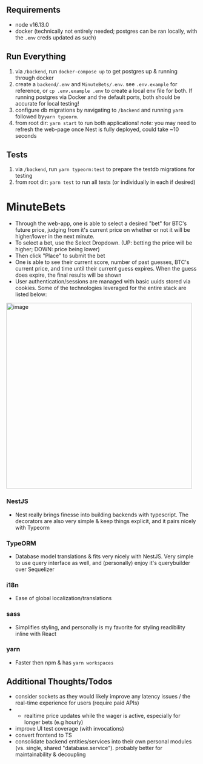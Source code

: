<!-- Build a web app that allows users to make guesses on whether the market price of Bitcoin (BTC/USD) will be higher or lower after one minute.
Rules:
- The player can at all times see their current score and the latest available BTC price in USD
- The player can choose to enter a guess of either “up” or “down“
- After a guess is entered the player cannot make new guesses until the existing guess is resolved
- The guess is resolved when the price changes and at least 60 seconds have passed since the guess was made
- If the guess is correct (up = price went higher, down = price went lower), the user gets 1 point added to their score. If
the guess is incorrect, the user loses 1 point.
- Players can only make one guess at a time
- New players start with a score of 0
Solution requirements:
- The guesses should be resolved fairly using BTC price data from any available 3rd party API
- The score of each player should be persisted in a backend data store (AWS services preferred)
- Players should be able to close their browser and return back to see their score and continue to make more guesses

Testing is encouraged.

Describe the app's functionality as well as how to run and deploy the application to the best of your ability in a README file.
Please provide the project in a public git repository. -->

## Requirements

- node v16.13.0
- docker (technically not entirely needed; postgres can be ran locally, with the `.env` creds updated as such)

## Run Everything

1. via `/backend`, run `docker-compose up` to get postgres up & running through docker
2. create a `backend/.env` and `MinuteBets/.env`. see `.env.example` for reference, or `cp .env.example .env` to create a local env file for both. If running postgres via Docker and the default ports, both should be accurate for local testing!
3. configure db migrations by navigating to `/backend` and running `yarn` followed by`yarn typeorm`.
4. from root dir: `yarn start` to run both applications!
   _note:_ you may need to refresh the web-page once Nest is fully deployed, could take ~10 seconds

## Tests

1. via `/backend`, run `yarn typeorm:test` to prepare the testdb migrations for testing
2. from root dir: `yarn test` to run all tests (or individually in each if desired)

# MinuteBets

- Through the web-app, one is able to select a desired "bet" for BTC's future price, judging from it's current price on whether or not it will be higher/lower in the next minute.
- To select a bet, use the Select Dropdown. (UP: betting the price will be higher; DOWN: price being lower)
- Then click "Place" to submit the bet
- One is able to see their current score, number of past guesses, BTC's current price, and time until their current guess expires. When the guess does expire, the final results will be shown
- User authentication/sessions are managed with basic uuids stored via cookies. Some of the technologies leveraged for the entire stack are listed below:

<img width="490" alt="image" src="https://user-images.githubusercontent.com/89276242/184519357-58d94be8-22bc-4969-88f5-3caeb49ad5a8.png">

### NestJS

- Nest really brings finesse into building backends with typescript. The decorators are also very simple & keep things explicit, and it pairs nicely with Typeorm

### TypeORM

- Database model translations & fits very nicely with NestJS. Very simple to use query interface as well, and (personally) enjoy it's querybuilder over Sequelizer

### i18n

- Ease of global localization/translations

### sass

- Simplifies styling, and personally is my favorite for styling readibility inline with React

### yarn

- Faster then npm & has `yarn workspaces`

## Additional Thoughts/Todos

- consider sockets as they would likely improve any latency issues / the real-time experience for users (require paid APIs)
- - realtime price updates while the wager is active, especially for longer bets (e.g hourly)
- improve UI test coverage (with invocations)
- convert frontend to TS
- consolidate backend entities/services into their own personal modules (vs. single, shared "database.service"). probably better for maintainability & decoupling
